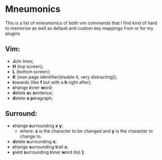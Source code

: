 # Mneumonics
This is a list of mneumonics of both vim commands that I find kind of hard to memorise as well as default and custom key mappings from or for my plugins

## Vim:
- **J**oin lines;
- **H** (top screen);
- **L** (bottom screen);
- **K** (man page identifier[disable it, very distracting]);
- **t**owards (like **f** but with a **h** right after);
- **c**hange **i**nner **w**ord;
- **d**elete **a**s **s**entence;
- **d**elete **a** **p**aragraph;

## Surround:
- **c**hange **s**urrounding **x** **y**;
  * where: **x** is the character to be changed and **y** is the character to change to.
- **d**elete **s**urrounding **x**;
- **c**hange **s**urrounding **t**rail **x**;
- **y**ield **s**urrounding **i**nner **w**ord (to) **]**;
